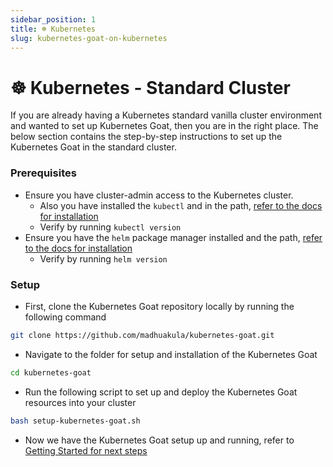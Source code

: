 ```yaml
---
sidebar_position: 1
title: ☸️ Kubernetes
slug: kubernetes-goat-on-kubernetes
---
```


# ☸️ Kubernetes - Standard Cluster

If you are already having a Kubernetes standard vanilla cluster environment and wanted to set up Kubernetes Goat, then you are in the right place. The below section contains the step-by-step instructions to set up the Kubernetes Goat in the standard cluster.

### Prerequisites

* Ensure you have cluster-admin access to the Kubernetes cluster.
  * Also you have installed the `kubectl` and in the path, [refer to the docs for installation](https://kubernetes.io/docs/tasks/tools/install-kubectl/)
  * Verify by running `kubectl version`
* Ensure you have the `helm` package manager installed and the path, [refer to the docs for installation](https://helm.sh/docs/intro/install)
  * Verify by running `helm version`

### Setup

* First, clone the Kubernetes Goat repository locally by running the following command

```bash
git clone https://github.com/madhuakula/kubernetes-goat.git
```

* Navigate to the folder for setup and installation of the Kubernetes Goat

```bash
cd kubernetes-goat
```

* Run the following script to set up and deploy the Kubernetes Goat resources into your cluster

```bash
bash setup-kubernetes-goat.sh
```

* Now we have the Kubernetes Goat setup up and running, refer to [Getting Started for next steps](../getting-started.md)
